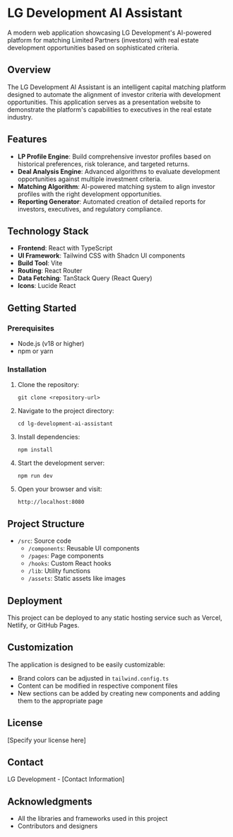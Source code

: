 
# LG Development AI Assistant

A modern web application showcasing LG Development's AI-powered platform for matching Limited Partners (investors) with real estate development opportunities based on sophisticated criteria.

## Overview

The LG Development AI Assistant is an intelligent capital matching platform designed to automate the alignment of investor criteria with development opportunities. This application serves as a presentation website to demonstrate the platform's capabilities to executives in the real estate industry.

## Features

- **LP Profile Engine**: Build comprehensive investor profiles based on historical preferences, risk tolerance, and targeted returns.
- **Deal Analysis Engine**: Advanced algorithms to evaluate development opportunities against multiple investment criteria.
- **Matching Algorithm**: AI-powered matching system to align investor profiles with the right development opportunities.
- **Reporting Generator**: Automated creation of detailed reports for investors, executives, and regulatory compliance.

## Technology Stack

- **Frontend**: React with TypeScript
- **UI Framework**: Tailwind CSS with Shadcn UI components
- **Build Tool**: Vite
- **Routing**: React Router
- **Data Fetching**: TanStack Query (React Query)
- **Icons**: Lucide React

## Getting Started

### Prerequisites

- Node.js (v18 or higher)
- npm or yarn

### Installation

1. Clone the repository:
   ```
   git clone <repository-url>
   ```

2. Navigate to the project directory:
   ```
   cd lg-development-ai-assistant
   ```

3. Install dependencies:
   ```
   npm install
   ```

4. Start the development server:
   ```
   npm run dev
   ```

5. Open your browser and visit:
   ```
   http://localhost:8080
   ```

## Project Structure

- `/src`: Source code
  - `/components`: Reusable UI components
  - `/pages`: Page components
  - `/hooks`: Custom React hooks
  - `/lib`: Utility functions
  - `/assets`: Static assets like images

## Deployment

This project can be deployed to any static hosting service such as Vercel, Netlify, or GitHub Pages.

## Customization

The application is designed to be easily customizable:

- Brand colors can be adjusted in `tailwind.config.ts`
- Content can be modified in respective component files
- New sections can be added by creating new components and adding them to the appropriate page

## License

[Specify your license here]

## Contact

LG Development - [Contact Information]

## Acknowledgments

- All the libraries and frameworks used in this project
- Contributors and designers
